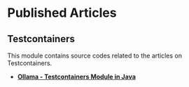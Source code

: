 # **Published Articles**

## **Testcontainers**

This module contains source codes related to the articles on Testcontainers.
- [**Ollama - Testcontainers Module in Java**](https://www.kodesastra.com/2025/06/ollama-testcontainers-module-in-java.html.html)



